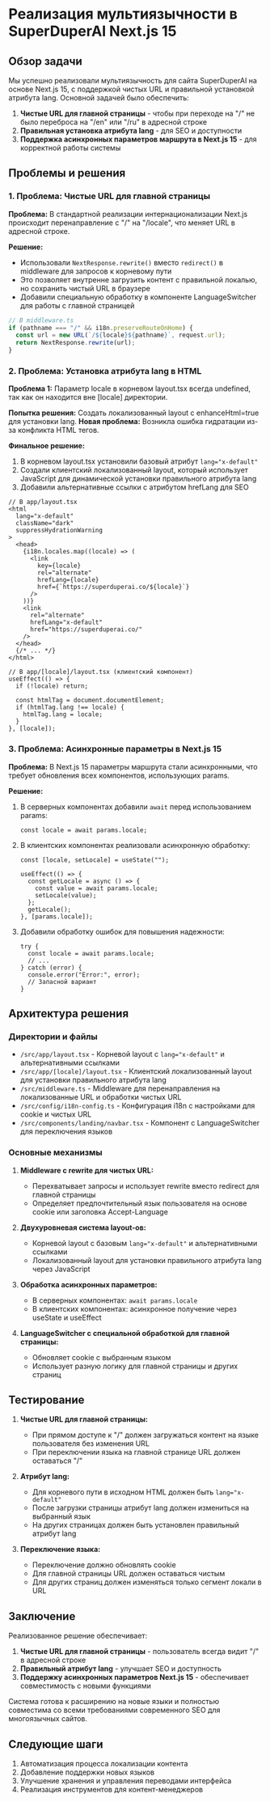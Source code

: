 # Реализация мультиязычности в SuperDuperAI Next.js 15

## Обзор задачи

Мы успешно реализовали мультиязычность для сайта SuperDuperAI на основе Next.js 15, с поддержкой чистых URL и правильной установкой атрибута lang. Основной задачей было обеспечить:

1. **Чистые URL для главной страницы** - чтобы при переходе на "/" не было переброса на "/en" или "/ru" в адресной строке
2. **Правильная установка атрибута lang** - для SEO и доступности
3. **Поддержка асинхронных параметров маршрута в Next.js 15** - для корректной работы системы

## Проблемы и решения

### 1. Проблема: Чистые URL для главной страницы

**Проблема:** В стандартной реализации интернационализации Next.js происходит перенаправление с "/" на "/locale", что меняет URL в адресной строке.

**Решение:**

- Использовали `NextResponse.rewrite()` вместо `redirect()` в middleware для запросов к корневому пути
- Это позволяет внутренне загрузить контент с правильной локалью, но сохранить чистый URL в браузере
- Добавили специальную обработку в компоненте LanguageSwitcher для работы с главной страницей

```ts
// В middleware.ts
if (pathname === "/" && i18n.preserveRouteOnHome) {
  const url = new URL(`/${locale}${pathname}`, request.url);
  return NextResponse.rewrite(url);
}
```

### 2. Проблема: Установка атрибута lang в HTML

**Проблема 1:** Параметр locale в корневом layout.tsx всегда undefined, так как он находится вне [locale] директории.

**Попытка решения:** Создать локализованный layout с enhanceHtml=true для установки lang.
**Новая проблема:** Возникла ошибка гидратации из-за конфликта HTML тегов.

**Финальное решение:**

1. В корневом layout.tsx установили базовый атрибут `lang="x-default"`
2. Создали клиентский локализованный layout, который использует JavaScript для динамической установки правильного атрибута lang
3. Добавили альтернативные ссылки с атрибутом hrefLang для SEO

```tsx
// В app/layout.tsx
<html
  lang="x-default"
  className="dark"
  suppressHydrationWarning
>
  <head>
    {i18n.locales.map((locale) => (
      <link
        key={locale}
        rel="alternate"
        hrefLang={locale}
        href={`https://superduperai.co/${locale}`}
      />
    ))}
    <link
      rel="alternate"
      hrefLang="x-default"
      href="https://superduperai.co/"
    />
  </head>
  {/* ... */}
</html>
```

```tsx
// В app/[locale]/layout.tsx (клиентский компонент)
useEffect(() => {
  if (!locale) return;

  const htmlTag = document.documentElement;
  if (htmlTag.lang !== locale) {
    htmlTag.lang = locale;
  }
}, [locale]);
```

### 3. Проблема: Асинхронные параметры в Next.js 15

**Проблема:** В Next.js 15 параметры маршрута стали асинхронными, что требует обновления всех компонентов, использующих params.

**Решение:**

1. В серверных компонентах добавили `await` перед использованием params:

   ```tsx
   const locale = await params.locale;
   ```

2. В клиентских компонентах реализовали асинхронную обработку:

   ```tsx
   const [locale, setLocale] = useState("");

   useEffect(() => {
     const getLocale = async () => {
       const value = await params.locale;
       setLocale(value);
     };
     getLocale();
   }, [params.locale]);
   ```

3. Добавили обработку ошибок для повышения надежности:
   ```tsx
   try {
     const locale = await params.locale;
     // ...
   } catch (error) {
     console.error("Error:", error);
     // Запасной вариант
   }
   ```

## Архитектура решения

### Директории и файлы

- `/src/app/layout.tsx` - Корневой layout с `lang="x-default"` и альтернативными ссылками
- `/src/app/[locale]/layout.tsx` - Клиентский локализованный layout для установки правильного атрибута lang
- `/src/middleware.ts` - Middleware для перенаправления на локализованные URL и обработки чистых URL
- `/src/config/i18n-config.ts` - Конфигурация i18n с настройками для cookie и чистых URL
- `/src/components/landing/navbar.tsx` - Компонент с LanguageSwitcher для переключения языков

### Основные механизмы

1. **Middleware с rewrite для чистых URL:**

   - Перехватывает запросы и использует rewrite вместо redirect для главной страницы
   - Определяет предпочтительный язык пользователя на основе cookie или заголовка Accept-Language

2. **Двухуровневая система layout-ов:**

   - Корневой layout с базовым `lang="x-default"` и альтернативными ссылками
   - Локализованный layout для установки правильного атрибута lang через JavaScript

3. **Обработка асинхронных параметров:**

   - В серверных компонентах: `await params.locale`
   - В клиентских компонентах: асинхронное получение через useState и useEffect

4. **LanguageSwitcher с специальной обработкой для главной страницы:**
   - Обновляет cookie с выбранным языком
   - Использует разную логику для главной страницы и других страниц

## Тестирование

1. **Чистые URL для главной страницы:**

   - При прямом доступе к "/" должен загружаться контент на языке пользователя без изменения URL
   - При переключении языка на главной странице URL должен оставаться "/"

2. **Атрибут lang:**

   - Для корневого пути в исходном HTML должен быть `lang="x-default"`
   - После загрузки страницы атрибут lang должен измениться на выбранный язык
   - На других страницах должен быть установлен правильный атрибут lang

3. **Переключение языка:**
   - Переключение должно обновлять cookie
   - Для главной страницы URL должен оставаться чистым
   - Для других страниц должен изменяться только сегмент локали в URL

## Заключение

Реализованное решение обеспечивает:

1. **Чистые URL для главной страницы** - пользователь всегда видит "/" в адресной строке
2. **Правильный атрибут lang** - улучшает SEO и доступность
3. **Поддержку асинхронных параметров Next.js 15** - обеспечивает совместимость с новыми функциями

Система готова к расширению на новые языки и полностью совместима со всеми требованиями современного SEO для многоязычных сайтов.

## Следующие шаги

1. Автоматизация процесса локализации контента
2. Добавление поддержки новых языков
3. Улучшение хранения и управления переводами интерфейса
4. Реализация инструментов для контент-менеджеров
